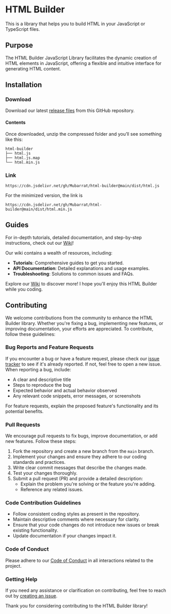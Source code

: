 # HTML Builder
This is a library that helps you to build HTML in your JavaScript or TypeScript files.

## Purpose
The HTML Builder JavaScript Library facilitates the dynamic creation of HTML elements in JavaScript, offering a flexible and intuitive interface for generating HTML content.

## Installation
### Download
Download our latest [release files](https://github.com/Mubarrat/html-builder/releases) from this GitHub repository.

#### Contents
Once downloaded, unzip the compressed folder and you’ll see something like this:
```
html-builder
├── html.js
├── html.js.map
└── html.min.js
```

### Link
```
https://cdn.jsdelivr.net/gh/Mubarrat/html-builder@main/dist/html.js
```
For the minimized version, the link is
```
https://cdn.jsdelivr.net/gh/Mubarrat/html-builder@main/dist/html.min.js
```

## Guides

For in-depth tutorials, detailed documentation, and step-by-step instructions, check out our [Wiki](https://github.com/Mubarrat/html-builder/wiki)!

Our wiki contains a wealth of resources, including:

- **Tutorials**: Comprehensive guides to get you started.
- **API Documentation**: Detailed explanations and usage examples.
- **Troubleshooting**: Solutions to common issues and FAQs.

Explore our [Wiki](https://github.com/Mubarrat/html-builder/wiki) to discover more! I hope you'll enjoy this HTML Builder while you coding.

## Contributing

We welcome contributions from the community to enhance the HTML Builder library. Whether you're fixing a bug, implementing new features, or improving documentation, your efforts are appreciated. To contribute, follow these guidelines:

### Bug Reports and Feature Requests

If you encounter a bug or have a feature request, please check our [issue tracker](https://github.com/Mubarrat/html-builder/issues) to see if it's already reported. If not, feel free to open a new issue. When reporting a bug, include:

- A clear and descriptive title
- Steps to reproduce the bug
- Expected behavior and actual behavior observed
- Any relevant code snippets, error messages, or screenshots

For feature requests, explain the proposed feature's functionality and its potential benefits.

### Pull Requests

We encourage pull requests to fix bugs, improve documentation, or add new features. Follow these steps:

1. Fork the repository and create a new branch from the `main` branch.
2. Implement your changes and ensure they adhere to our coding standards and practices.
3. Write clear commit messages that describe the changes made.
4. Test your changes thoroughly.
5. Submit a pull request (PR) and provide a detailed description:
   - Explain the problem you're solving or the feature you're adding.
   - Reference any related issues.

### Code Contribution Guidelines

- Follow consistent coding styles as present in the repository.
- Maintain descriptive comments where necessary for clarity.
- Ensure that your code changes do not introduce new issues or break existing functionality.
- Update documentation if your changes impact it.

### Code of Conduct

Please adhere to our [Code of Conduct](CODE_OF_CONDUCT.md) in all interactions related to the project.

### Getting Help

If you need any assistance or clarification on contributing, feel free to reach out by [creating an issue](https://github.com/Mubarrat/html-builder/issues).

Thank you for considering contributing to the HTML Builder library!